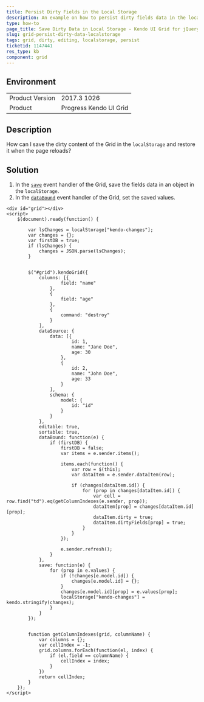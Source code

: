 ```yaml
---
title: Persist Dirty Fields in the Local Storage
description: An example on how to persist dirty fields data in the localStorage when working with the Kendo UI Grid.
type: how-to
page_title: Save Dirty Data in Local Storage - Kendo UI Grid for jQuery
slug: grid-persist-dirty-data-localstorage
tags: grid, dirty, editing, localstorage, persist
ticketid: 1147441
res_type: kb
component: grid
---
```


## Environment

<table>
	<tr>
		<td>Product Version</td>
		<td>2017.3 1026</td>
	</tr>
	<tr>
		<td>Product</td>
		<td>Progress Kendo UI Grid</td>
	</tr>
</table>


## Description

How can I save the dirty content of the Grid in the `localStorage` and restore it when the page reloads?

## Solution

1. In the [`save`](https://docs.telerik.com/kendo-ui/api/javascript/ui/grid/events/save) event handler of the Grid, save the fields data in an object in the `localStorage`.
1. In the [`dataBound`](https://docs.telerik.com/kendo-ui/api/javascript/ui/grid/events/databound) event handler of the Grid, set the saved values.

```dojo
<div id="grid"></div>
<script>
    $(document).ready(function() {

        var lsChanges = localStorage["kendo-changes"];
        var changes = {};
        var firstDB = true;
        if (lsChanges) {
            changes = JSON.parse(lsChanges);
        }


        $("#grid").kendoGrid({
            columns: [{
                    field: "name"
                },
                {
                    field: "age"
                },
                {
                    command: "destroy"
                }
            ],
            dataSource: {
                data: [{
                        id: 1,
                        name: "Jane Doe",
                        age: 30
                    },
                    {
                        id: 2,
                        name: "John Doe",
                        age: 33
                    }
                ],
                schema: {
                    model: {
                        id: "id"
                    }
                }
            },
            editable: true,
            sortable: true,
            dataBound: function(e) {
                if (firstDB) {
                    firstDB = false;
                    var items = e.sender.items();

                    items.each(function() {
                        var row = $(this);
                        var dataItem = e.sender.dataItem(row);

                        if (changes[dataItem.id]) {
                            for (prop in changes[dataItem.id]) {
                                var cell = row.find("td").eq(getColumnIndexes(e.sender, prop));
                                dataItem[prop] = changes[dataItem.id][prop];
                                dataItem.dirty = true;
                                dataItem.dirtyFields[prop] = true;
                            }
                        }
                    });

                    e.sender.refresh();
                }
            },
            save: function(e) {
                for (prop in e.values) {
                    if (!changes[e.model.id]) {
                        changes[e.model.id] = {};
                    }
                    changes[e.model.id][prop] = e.values[prop];
                    localStorage["kendo-changes"] = kendo.stringify(changes);
                }
            }
        });


        function getColumnIndexes(grid, columnName) {
            var columns = {};
            var cellIndex = -1;
            grid.columns.forEach(function(el, index) {
                if (el.field == columnName) {
                    cellIndex = index;
                }
            })
            return cellIndex;
        }
    });
</script>
```
